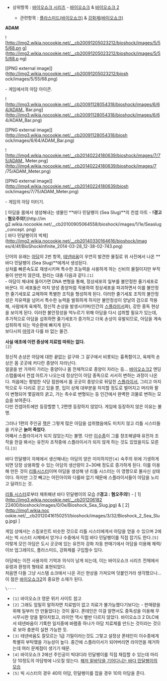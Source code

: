   * 상위항목 : [바이오쇼크 시리즈](%EB%B0%94%EC%9D%B4%EC%98%A4%EC%87%BC%ED%81%AC%20%EC%8B%9C%EB%A6%AC%EC%A6%88.md) \- [바이오쇼크](%EB%B0%94%EC%9D%B4%EC%98%A4%EC%87%BC%ED%81%AC.md) & [바이오쇼크 2](%EB%B0%94%EC%9D%B4%EC%98%A4%EC%87%BC%ED%81%AC%202.md)  

    * 관련항목 : [플라스미드(바이오쇼크)](%ED%94%8C%EB%9D%BC%EC%8A%A4%EB%AF%B8%EB%93%9C%28%EB%B0%94%EC%9D%B4%EC%98%A4%EC%87%BC%ED%81%AC%29.md) & [강화제(바이오쇼크)](%EA%B0%95%ED%99%94%EC%A0%9C%28%EB%B0%94%EC%9D%B4%EC%98%A4%EC%87%BC%ED%81%AC%29.md)  

**ADAM**

![http://img2.wikia.nocookie.net/__cb20091205023212/bioshock/images/5/55/68.pn
g](http://img2.wikia.nocookie.net/__cb20091205023212/bioshock/images/5/55/68.p
ng)

[[PNG external image]](http://img2.wikia.nocookie.net/__cb20091205023212/biosh
ock/images/5/55/68.png)

\- 게임에서의 아담 아이콘.

![http://img3.wikia.nocookie.net/__cb20091128054318/bioshock/images/6/64/ADAM_
Bar.png](http://img3.wikia.nocookie.net/__cb20091128054318/bioshock/images/6/6
4/ADAM_Bar.png)

[[PNG external image]](http://img3.wikia.nocookie.net/__cb20091128054318/biosh
ock/images/6/64/ADAM_Bar.png)

![http://img4.wikia.nocookie.net/__cb20140224180639/bioshock/images/7/75/ADAM_
Meter.png](http://img4.wikia.nocookie.net/__cb20140224180639/bioshock/images/7
/75/ADAM_Meter.png)

[[PNG external image]](http://img4.wikia.nocookie.net/__cb20140224180639/biosh
ock/images/7/75/ADAM_Meter.png)

\- 게임의 아담 미터기.

[ 아담을 몸에서 생성해내는 생물인 **바다 민달팽이 (Sea Slug)**의 컨셉 아트 - **!경고 : 혐오주의!**](http://im
g2.wikia.nocookie.net/__cb20100905064558/bioshock/images/1/1e/Seaslug_concept.
png)  
[ 바다 민달팽이의 박제](http://img2.wikia.nocookie.net/__cb20140330164616/bioshock/imag
es/4/4f/BioShockInfinite_2014-03-28_12-38-02-743.png)

단어의 유래는 [아담](%EC%95%84%EB%8B%B4.md)의 2번 항목,
[테넨바움](%ED%85%8C%EB%84%A8%EB%B0%94%EC%9B%80.md)이 우연히 발견한 물질로 위 사진에서 나온 **바다
민달팽이 (Sea Slug)**에게서 생성된다.  
상처를 빠른속도로 재생시키며 특수한 초능력을 사용하게 하는 신비의 물질이지만 부작용이 만만치 않은데, 원리는 대충 다음과 같다.`[1]`  
\- 아담이 체내에 들어가면 DNA 변형을 통해, 정상세포의 일부를 불안정한 줄기세포로 바꾼다. 이 세포들은 마치 양성 종양처럼 작용하여
정상세포을 파괴하면서 이를 불안정한 줄기세포로 교체하여 특별한 조직을 형성하게 된다. 이러한 줄기세포 조직의 불안정성은 치유력을 넘어서
특수한 능력을 발휘하게 하지만 불안정성이 양날의 검으로 작용해, 사람에게 육체적, 정신적 손상을 발생시키며(인간의
[스플라이서](%EC%8A%A4%ED%94%8C%EB%9D%BC%EC%9D%B4%EC%84%9C.md)화), 강한 중독 현상을 보이게
된다. 이러한 불안정성을 억누르기 위해 아담을 다시 섭취할 필요가 있는데, 추가적으로 아담을 섭취하면 줄기세포가 증가하고 더욱 손상이
유발되므로, 아담을 계속 섭취하게 되는 악순환에 빠지게 된다.  
보다시피 [마약](%EB%A7%88%EC%95%BD.md)과 다를 바 없는 물건.

**사실 애초에 이런 증상에 치료법 따위는 없다.**   
`[2]`

정신적 손상은 아담에 대한 끝없는 갈구와 그 갈구에서 비롯되는 흉폭함이고, 육체적 손상은 몸 곳곳에 커다란 종양이 자라난다.  
얼굴을 반 가까이 가리는 종양이나 몸 전체적으로 종양이 자라는 등... [바이오쇼크2](%EB%B0%94%EC%9D%B4%EC%98%A4%EC%87%BC%ED%81%AC%202.md) 엔딩 스탭롤에서 컨셉 아트가
나오는데 정상인이 아담 중독으로 서서히 변하는 과정이 나온다. 처음에는 평범한 식당 점원에서 몸 곳곳이 종양으로 뒤덮힌
[스플라이서](%EC%8A%A4%ED%94%8C%EB%9D%BC%EC%9D%B4%EC%84%9C.md), 그리고 마지막으로 두 다리로
걷고 있을 뿐, 입이 상체 대부분을 차지할 정도로 벌어지고 머리와 팔이 변형되어 몇갈래의 굵고, 가는 촉수로 변형되는 등 인간에서 완벽한
괴물로 변하는 모습을 보여준다.  
다만 컨셉아트에만 등장할뿐 1, 2편엔 등장하지 않았다. 게임에 등장하지 않은 이유는 불명.

그러나 1편의 주인공
[잭](%EC%9E%AD%28%EB%B0%94%EC%9D%B4%EC%98%A4%EC%87%BC%ED%81%AC%29.md)은 그렇게
많은 아담을 섭취했음에도 미치지 않고 리틀 시스터들을 키우곤 **늙어 죽었다**.  
어째서 스플라이서가 되지 않았는지는 불명. 다만 [이수종](%EC%9D%B4%EC%88%98%EC%A2%85.md)이 그를 창조해낼때
유전자 조작을 한걸 봐서는 유전자 조작중에 스플라이서가 되지 않게 하는 것도 있었을지도 모른다.`[3]`

바다 민달팽이 자체에서 생산해내는 아담의 양은 미미하지만`[4]` 숙주의 위에 기생하게 되면 당장 상용화할 수 있는 아담의 생산량이
2~30배 정도로 증가하게 된다. 이를 이용해 만든 것이 [리틀시스터](%EB%A6%AC%ED%8B%80%20%EC%8B%9C%EC%8A%A4%ED%84%B0.md)이며 아담을 생성해 낸 리틀
시스터는 이 영향으로 불사신 상태이다. 하지만 그것 빼고는 어린아이와 다를바 없기 때문에 스플라이서들이 아담을 노리고 달려드는 것.

[리틀 시스터](%EB%A6%AC%ED%8B%80%20%EC%8B%9C%EC%8A%A4%ED%84%B0.md)로부터 채취해낸 바다
민달팽이의 모습 (**!경고 : 혐오주의!**) - [ 1](http://img3.wikia.nocookie.net/__cb201206182
22400/bioshock/images/0/0e/Bioshock_Sea_Slug.jpg) & [ 2](http://img1.wikia.noc
ookie.net/__cb20120416150251/bioshock/images/3/32/Bioshock_2_Sea_Slug.jpg) ]

게임 상에서는 스킬포인트 비슷한 것으로 리틀 시스터에게서 아담을 얻을 수 있으며 2에서는 빅 시스터 시체에서 얻거나 수중에서 직접 바다
민달팽이를 직접 잡기도 한다.`[5]` 이렇게 모인 아담은 도시 곳곳에 있는 유전자 강화 자동 판매기에서 아담을 이용해 체력/이브
업그레이드, 플라스미드, 강화제를 구입할수 있다.

아담에는 이전 사용자의 기억과 의식이 남게 되는데, 이는 바이오쇼크 시리즈 전체에서 유령과 환청의 형태로 표현되었다.  
처음엔 다들 그냥 시스템 쇼크에서 나온 귀신 현상을 가져오며 덧붙인거라 생각했으나... 이 점은 [바이오쇼크2](%EB%B0%94%EC%9D%B4%EC%98%A4%EC%87%BC%ED%81%AC%202.md)의 중요한 소재가 된다.

`\----`

  * `[1]` 바이오쇼크 영문 위키 사이트 참고
  * `[2]` 그래도 엄밀히 말하자면 치료법이 없고 치료가 불가능했다기보다는 - 판매량을 위해 일부러 안 만들었다는 것이 옳다. 폰테인은 이걸 알면서도 중독성을 이용해 무시무시한 양을 팔아치웠고, 라이언 역시 별반 다르지 않았다. 바이오쇼크 2 DLC에서 테넨바움이 기록한 일지중에 바램중 하나가 아담 치료제를 만드는 것이라는 것으로 보아 충분히 실현 가능한 듯.
  * `[3]` 테넨바움도 잘모르는 1급 기밀이라는것도 그렇고 설정상 폰테인이 이수종에게 특별히 부탁했을 가능성이 높다. 중간에 스플라이서가 되어버리면 라이언을 제거하는데 여러 문제점이 생기기 때문.
  * `[4]` 바이오쇼크 2에선 주인공이 빅대디라 민달팽이를 직접 채집할 수 있는데 마리당 10정도의 아담밖에 나오질 않는다. [ 해저 밑바닥을 기어다니는 바다 민달팽이의 모습](http://img3.wikia.nocookie.net/__cb20110918080428/bioshock/images/7/7b/Sea_slug.png)
  * `[5]` 빅 시스터의 경우 40의 아담, 민달팽이를 잡을 경우 10의 아담을 준다.

